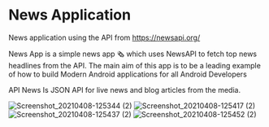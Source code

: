 # News Application
News application using the API from https://newsapi.org/

News App is a simple news app 🗞️ which uses NewsAPI to fetch top news headlines from the API. The main aim of this app is to be a leading example of how to build Modern Android applications for all Android Developers

API News Is JSON API for live news and blog articles from the media.


![Screenshot_20210408-125344 (2)](https://user-images.githubusercontent.com/56173595/113986974-78c48600-986b-11eb-9ea6-88edbedc0e7b.png)
![Screenshot_20210408-125417 (2)](https://user-images.githubusercontent.com/56173595/113986981-7b26e000-986b-11eb-9bd9-5ad221ed5a73.png)
![Screenshot_20210408-125437 (2)](https://user-images.githubusercontent.com/56173595/113986985-7cf0a380-986b-11eb-904b-3f63891e40a5.png)
![Screenshot_20210408-125452 (2)](https://user-images.githubusercontent.com/56173595/113986993-7eba6700-986b-11eb-8c98-f359e21b6524.png)
